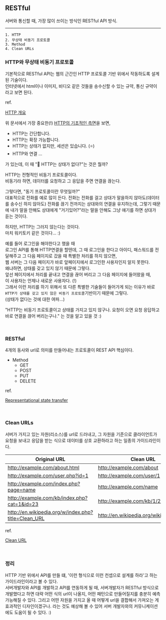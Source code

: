 ## RESTful

서버와 통신할 때, 가장 많이 쓰이는 방식인 RESTful API 방식.

---

```
1. HTTP
2. 무상태 비동기 프로토콜
3. Method
4. Clean URLs
```

### HTTP와 무상태 비동기 프로토콜

기본적으로 RESTful API는 웹의 근간인 HTTP 프로토콜 기반 위에서 작동하도록 설계된 기술이다.<br />
인터넷에서 html이나 이미지, 비디오 같은 것들을 송수신할 수 있는 규약, 통신 규약이라고 보면 된다.

ref.

[HTTP 개요](https://developer.mozilla.org/ko/docs/Web/HTTP/Overview)

위 문서에서 가장 중요한(!) [HTTP의 기초적인 측면](https://developer.mozilla.org/ko/docs/Web/HTTP/Overview#http%EC%9D%98_%EA%B8%B0%EC%B4%88%EC%A0%81%EC%9D%B8_%EC%B8%A1%EB%A9%B4)을 보면,

- HTTP는 간단합니다.
- HTTP는 확장 가능합니다.
- HTTP는 상태가 없지만, 세션은 있습니다. (⭐️)
- HTTP와 연결
  ...

가 있는데, 이 때 "🤔 HTTP는 상태가 없다?"는 것은 뭘까?

HTTP는 전형적인 비동기 프로토콜이다.<br />
비동기라 하면, 데이터를 요청하고 그 응답을 주면 연결을 끊는다.

그렇다면, "동기 프로토콜이란 무엇일까?" <br />
대표적으로 전화를 예로 많이 든다. 전화는 전화를 걸고 상대가 말을하지 않아도(데이터를 송수신 하지 않아도) 전화를 끊기 전까지는 상대와의 연결을 유지하는데, 그렇기 때문에 내가 말을 안해도 상대에게 "거기있어?"라는 말을 안해도 그냥 얘기를 하면 상대가 듣는 것이다.

하지만, HTTP는 그러지 않는다는 것이다.<br />
마치 워키토키 같은 것이다... :)

예를 들어 로그인을 해야한다고 했을 때<br />
로그인 API를 통해 HTTP연결을 할텐데, 그 때 로그인을 한다고 아이디, 패스워드를 전달해주고 그 다음 페이지로 갔을 때 특별한 처리를 하지 않으면, <br />
웹 서버는 그 다음 페이지가 바로 앞페이지에서 로그인한 사용자인지 알지 못한다. <br />
왜냐하면, 상태를 갖고 있지 않기 때문에 그렇다.<br />
앞선 페이지에서 처리를 끝내고 연결을 끊어 버리고 그 다음 페이지에 들어왔을 때, <br />
이 사용자는 언제나 새로운 사용자다. (!)<br />
그래서 이런 처리를 하기 위해서 또 다른 특별한 기술들이 들어가게 되는 이유가 바로<br />
`HTTP가 상태를 갖고 있지 않은 비동기 프로토콜`기반이기 때문에 그렇다.<br />
(상태가 없다는 것에 대한 여파...)

"HTTP는 비동기 프로토콜이고 상태를 가지고 있지 않구나. 요청이 오면 요청 응답하고 바로 연결을 끊어 버리는구나." 는 것을 알고 있을 것 :)

<br />

### RESTful

4개의 동사와 url로 의미를 만들어내는 프로토콜이 REST API 핵심이다.

- Method
  - GET
  - POST
  - PUT
  - DELETE
  
ref.

[Representational state transfer](https://en.wikipedia.org/wiki/Representational_state_transfer)

<br />

### Clean URLs

서버가 가지고 있는 자원(리소스)를 url로 드러내고, 그 자원을 기준으로 클라이언트가 요청을 보내고 응답을 받는 식으로 데이터를 상호 교환하라고 하는 일종의 가이드라인이다.

| Original URL                                        | Clean URL                              |
| --------------------------------------------------- | -------------------------------------- |
| http://example.com/about.html                       | http://example.com/about               |
| http://example.com/user.php?id=1                    | http://example.com/user/1              |
| http://example.com/index.php?page=name              | http://example.com/name                |
| http://example.com/kb/index.php?cat=1&id=23         | http://example.com/kb/1/23             |
| http://en.wikipedia.org/w/index.php?title=Clean_URL | http://en.wikipedia.org/wiki/Clean_URL |

ref.

[Clean URL](https://en.wikipedia.org/wiki/Clean_URL)

<br />

### 정리

HTTP 기반 위에서 API를 만들 떄, '이런 형식으로 이런 컨셉으로 설계를 하라'고 하는 가이드라인이라고 볼 수 있다.<br />
서버개발자와 API를 개발하고 API를 연동하게 될 때, 서버개발자가 RESTful 방식으로 개발했다고 하면 대략 어떤 식의 url이 나올지, 어떤 패턴으로 만들어질지를 충분히 예측 가능해질 수 있다. 그리고 어떤 자원을 가지고 올 때 어떻게 url을 결합해서 가져오는 게 효과적인 디자인이겠구나. 라는 것도 예상해 볼 수 있어 서버 개발자와의 커뮤니케이션에도 도움이 될 수 있다. :)
